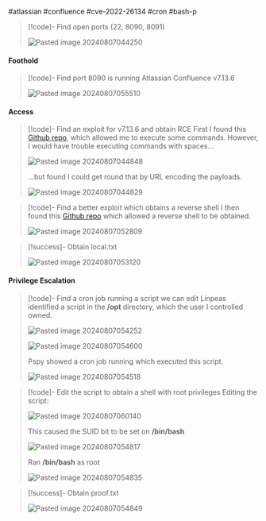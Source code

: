 #atlassian #confluence #cve-2022-26134 #cron #bash-p

>[!code]- Find open ports (22, 8090, 8091)
>
>![Pasted image 20240807044250](Images/Pasted%20image%2020240807044250.png)
#### Foothold

>[!code]- Find port 8090 is running Atlassian Confluence v7.13.6
>
>![Pasted image 20240807055510](Images/Pasted%20image%2020240807055510.png)
#### Access

>[!code]- Find an exploit for v7.13.6 and obtain RCE
>First I found this [Github repo](https://github.com/Habib0x0/CVE-2022-26134), which allowed me to execute some commands. However, I would have trouble executing commands with spaces...
>
>![Pasted image 20240807044848](Images/Pasted%20image%2020240807044848.png)
>
>...but found I could get round that by URL encoding the payloads.
>
>![Pasted image 20240807044829](Images/Pasted%20image%2020240807044829.png)

>[!code]- Find a better exploit which obtains a reverse shell
>I then found this [Github repo](https://github.com/jbaines-r7/through_the_wire) which allowed a reverse shell to be obtained.
>
>![Pasted image 20240807052809](Images/Pasted%20image%2020240807052809.png)

>[!success]- Obtain local.txt
>
>![Pasted image 20240807053120](Images/Pasted%20image%2020240807053120.png)
#### Privilege Escalation

>[!code]- Find a cron job running a script we can edit
>Linpeas identified a script in the **/opt** directory, which the user I controlled owned.
>
>![Pasted image 20240807054252](Images/Pasted%20image%2020240807054252.png)
>
>![Pasted image 20240807054600](Images/Pasted%20image%2020240807054600.png)
>
>Pspy showed a cron job running which executed this script.
>
>![Pasted image 20240807054518](Images/Pasted%20image%2020240807054518.png)

>[!code]- Edit the script to obtain a shell with root privileges
>Editing the script:
>
>![Pasted image 20240807060140](Images/Pasted%20image%2020240807060140.png)
>
>This caused the SUID bit to be set on **/bin/bash**
>
>![Pasted image 20240807054817](Images/Pasted%20image%2020240807054817.png)
>
>Ran **/bin/bash** as root
>
>![Pasted image 20240807054835](Images/Pasted%20image%2020240807054835.png)

>[!success]- Obtain proof.txt
>
>![Pasted image 20240807054849](Images/Pasted%20image%2020240807054849.png)

